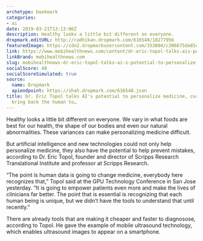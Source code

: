 ```yaml
---
archetype: bookmark
categories:
- ai
date: 2019-03-21T13:13:06Z
description: Healthy looks a little bit different on everyone.
dropmark.editURL: http://radhikan.dropmark.com/616548/18277956
featuredImage: https://cdn2.dropmarkusercontent.com/353804/c306675de85c2f53963ade0cb52170ab5a2d6a6f51423f91230bc9b0cafdb4b0/thumbnail/AIhealth.jpg?Expires=1557430062&Signature=dlcaFBCO8Y~s~bNd6NdLdr1H-pzuqcNiyhD-YozgUA0-j7I8l1qjEKkwQLxKFplYx2C-fxW7J~BhkzM6uZqQIwWVnl2AQ~axgZJL0HhjGmwcuwFQgAXE1e3AShmAQd1URIfeiBEc-0IMeY2iQrgjraPlOX6~RDMVD2y5oDBk36p7xyT4LW~aU-rc1smgDpHClTA4MsfFHl-K9Zxf88FQKUz4r5gJnMWJg7YwfKEVTXd7olHvdlhmRt8RYOKPe2tTFhAJmgoCZYSUfIMfeu1jlA4q96XsPfPUSBES1-CePsEJzVc4unKplCcwSTPzL-VlmtdkXlrXrwO6JGznfPyNtA__&Key-Pair-Id=APKAITQYWVEN757ZA4KQ
link: https://www.mobihealthnews.com/content/dr-eric-topol-talks-ais-potential-personalize-medicine-curb-mistakes-bring-back-human-touch
linkBrand: mobihealthnews.com
slug: mobihealthnews-dr-eric-topol-talks-ai-s-potential-to-personalize-medicine-curb-mistakes-bring-back-the-human-to
socialScore: 48
socialScoreSimulated: true
source:
  name: Dropmark
  apiendpoint: https://shah.dropmark.com/616548.json
title: Dr. Eric Topol talks AI's potential to personalize medicine, curb mistakes,
  bring back the human to…
---
```

Healthy looks a little bit different on everyone. We vary in what foods are best for our health, the shape of our bodies and even our natural abnormalities. These variances can make personalizing medicine difficult. 

But artificial intelligence and new technologies could not only help personalize medicine, they also have the potential to help prevent mistakes, according to Dr. Eric Topol, founder and director of Scripps Research Translational Institute and professor at Scripps Research. 

“The point is human data is going to change medicine, everybody here recognizes that,” Topol said at the GPU Technology Conference in San Jose yesterday. “It is going to empower patients even more and make the lives of clinicians far better. The point that is essential is recognizing that each human being is unique, but we didn’t have the tools to understand that until recently.” 

There are already tools that are making it cheaper and faster to diagnosose, according to Topol. He gave the example of mobile ultrasound technology, which enables ultrasound images to appear on a smartphone. 

